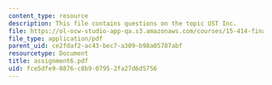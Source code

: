 ```yaml
---
content_type: resource
description: This file contains questions on the topic UST Inc.
file: https://ol-ocw-studio-app-qa.s3.amazonaws.com/courses/15-414-financial-management-summer-2003/fce5dfe90876c8b907952fa27d6d5756_assignment6.pdf
file_type: application/pdf
parent_uid: ce2fdaf2-ac43-bec7-a309-b98a05787abf
resourcetype: Document
title: assignment6.pdf
uid: fce5dfe9-0876-c8b9-0795-2fa27d6d5756
---
```

